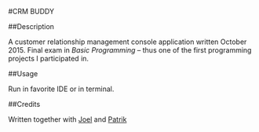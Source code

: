 #CRM BUDDY

##Description

A customer relationship management console application written October 2015.
Final exam in *Basic Programming* – thus one of the first programming projects I participated in.

##Usage

Run in favorite IDE or in terminal.

##Credits

Written together with [Joel](https://github.com/parab0la1) and [Patrik](https://github.com/xPadde)
